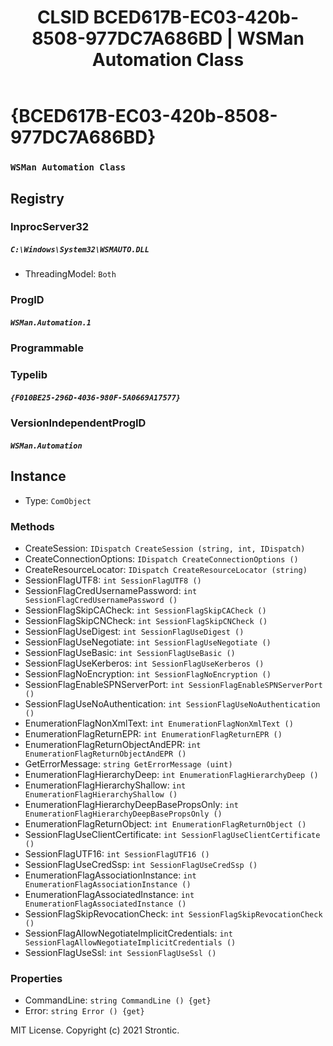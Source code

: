 ﻿---
title: "CLSID BCED617B-EC03-420b-8508-977DC7A686BD | WSMan Automation Class"
excerpt: What is COM-Object CLSID BCED617B-EC03-420b-8508-977DC7A686BD?
---

# {BCED617B-EC03-420b-8508-977DC7A686BD}

### `WSMan Automation Class`

## Registry


### InprocServer32

##### `C:\Windows\System32\WSMAUTO.DLL`
* ThreadingModel: `Both`

### ProgID

##### `WSMan.Automation.1`

### Programmable


### Typelib

##### `{F010BE25-296D-4036-980F-5A0669A17577}`

### VersionIndependentProgID

##### `WSMan.Automation`

## Instance

* Type: `ComObject`

### Methods

* CreateSession: `IDispatch CreateSession (string, int, IDispatch)`
* CreateConnectionOptions: `IDispatch CreateConnectionOptions ()`
* CreateResourceLocator: `IDispatch CreateResourceLocator (string)`
* SessionFlagUTF8: `int SessionFlagUTF8 ()`
* SessionFlagCredUsernamePassword: `int SessionFlagCredUsernamePassword ()`
* SessionFlagSkipCACheck: `int SessionFlagSkipCACheck ()`
* SessionFlagSkipCNCheck: `int SessionFlagSkipCNCheck ()`
* SessionFlagUseDigest: `int SessionFlagUseDigest ()`
* SessionFlagUseNegotiate: `int SessionFlagUseNegotiate ()`
* SessionFlagUseBasic: `int SessionFlagUseBasic ()`
* SessionFlagUseKerberos: `int SessionFlagUseKerberos ()`
* SessionFlagNoEncryption: `int SessionFlagNoEncryption ()`
* SessionFlagEnableSPNServerPort: `int SessionFlagEnableSPNServerPort ()`
* SessionFlagUseNoAuthentication: `int SessionFlagUseNoAuthentication ()`
* EnumerationFlagNonXmlText: `int EnumerationFlagNonXmlText ()`
* EnumerationFlagReturnEPR: `int EnumerationFlagReturnEPR ()`
* EnumerationFlagReturnObjectAndEPR: `int EnumerationFlagReturnObjectAndEPR ()`
* GetErrorMessage: `string GetErrorMessage (uint)`
* EnumerationFlagHierarchyDeep: `int EnumerationFlagHierarchyDeep ()`
* EnumerationFlagHierarchyShallow: `int EnumerationFlagHierarchyShallow ()`
* EnumerationFlagHierarchyDeepBasePropsOnly: `int EnumerationFlagHierarchyDeepBasePropsOnly ()`
* EnumerationFlagReturnObject: `int EnumerationFlagReturnObject ()`
* SessionFlagUseClientCertificate: `int SessionFlagUseClientCertificate ()`
* SessionFlagUTF16: `int SessionFlagUTF16 ()`
* SessionFlagUseCredSsp: `int SessionFlagUseCredSsp ()`
* EnumerationFlagAssociationInstance: `int EnumerationFlagAssociationInstance ()`
* EnumerationFlagAssociatedInstance: `int EnumerationFlagAssociatedInstance ()`
* SessionFlagSkipRevocationCheck: `int SessionFlagSkipRevocationCheck ()`
* SessionFlagAllowNegotiateImplicitCredentials: `int SessionFlagAllowNegotiateImplicitCredentials ()`
* SessionFlagUseSsl: `int SessionFlagUseSsl ()`

### Properties

* CommandLine: `string CommandLine () {get} `
* Error: `string Error () {get} `

MIT License. Copyright (c) 2021 Strontic.



